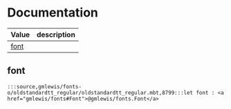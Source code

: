 # Documentation
|Value|description|
|---|---|
|[font](#font)||

## font

```moonbit
:::source,gmlewis/fonts-o/oldstandardtt_regular/oldstandardtt_regular.mbt,8799:::let font : <a href="gmlewis/fonts#Font">@gmlewis/fonts.Font</a>
```


